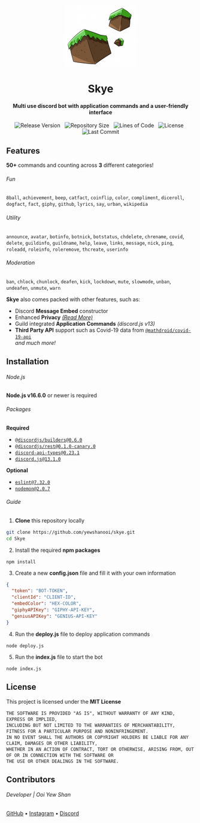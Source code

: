 <p align="center">
    <img src=".github/readme_icon.png" width="190" height="165"/>
</p>

<h1 align="center">
    Skye
    <br>
</h1>

<h4 align="center">Multi use discord bot with application commands and a user-friendly interface</h4>

<p align="center">
        <img alt="Release Version" src="https://img.shields.io/github/v/release/yewshanooi/skye?include_prereleases&style=flat-square">
    </a>
    &nbsp;
        <img alt="Repository Size" src="https://img.shields.io/github/repo-size/yewshanooi/skye?style=flat-square">
    </a>
    &nbsp;
        <img alt="Lines of Code" src="https://img.shields.io/tokei/lines/github/yewshanooi/skye?style=flat-square">
    </a>
    &nbsp;
        <img alt="License" src="https://img.shields.io/github/license/yewshanooi/skye?style=flat-square">
    </a>
    &nbsp;
        <img alt="Last Commit" src="https://img.shields.io/github/last-commit/yewshanooi/skye?style=flat-square">
    </a>
</p>

## Features
**50+** commands and counting across **3** different categories!
###### Fun
`8ball`, `achievement`, `beep`, `catfact`, `coinflip`, `color`, `compliment`, `diceroll`, `dogfact`, `fact`, `giphy`, `github`, `lyrics`, `say`, `urban`, `wikipedia`

###### Utility
`announce`, `avatar`, `botinfo`, `botnick`, `botstatus`, `chdelete`, `chrename`, `covid`, `delete`, `guildinfo`, `guildname`, `help`, `leave`, `links`, `message`, `nick`, `ping`, `roleadd`, `roleinfo`, `roleremove`, `thcreate`, `userinfo`

###### Moderation
`ban`, `chlock`, `chunlock`, `deafen`, `kick`, `lockdown`, `mute`, `slowmode`, `unban`, `undeafen`, `unmute`, `warn`

**Skye** also comes packed with other features, such as:
- Discord **Message Embed** constructor
- Enhanced **Privacy** [*(Read More)*](https://skyebot.weebly.com/privacy.html)
- Guild integrated **Application Commands** *(discord.js v13)*
- **Third Party API** support such as Covid-19 data from [`@mathdroid/covid-19-api`] <br/>
*and much more!*

## Installation
###### Node.js
**Node.js v16.6.0** or newer is required

###### Packages
**Required**
* [`@discordjs/builders@0.6.0`]
* [`@discordjs/rest@0.1.0-canary.0`]
* [`discord-api-types@0.23.1`]
* [`discord.js@13.1.0`]

**Optional**
* [`eslint@7.32.0`]
* [`nodemon@2.0.7`]

###### Guide
1. **Clone** this repository locally
```sh
git clone https://github.com/yewshanooi/skye.git
cd Skye
```
2. Install the required **npm packages**
```
npm install
```
3. Create a new **config.json** file and fill it with your own information
```json
{
  "token": "BOT-TOKEN",
  "clientId": "CLIENT-ID",
  "embedColor": "HEX-COLOR",
  "giphyAPIKey": "GIPHY-API-KEY",
  "geniusAPIKey": "GENIUS-API-KEY"
}
```
4. Run the **deploy.js** file to deploy application commands
```
node deploy.js
```
5. Run the **index.js** file to start the bot
```
node index.js
```

## License
This project is licensed under the **MIT License**
```
THE SOFTWARE IS PROVIDED "AS IS", WITHOUT WARRANTY OF ANY KIND, EXPRESS OR IMPLIED, 
INCLUDING BUT NOT LIMITED TO THE WARRANTIES OF MERCHANTABILITY, FITNESS FOR A PARTICULAR PURPOSE AND NONINFRINGEMENT. 
IN NO EVENT SHALL THE AUTHORS OR COPYRIGHT HOLDERS BE LIABLE FOR ANY CLAIM, DAMAGES OR OTHER LIABILITY, 
WHETHER IN AN ACTION OF CONTRACT, TORT OR OTHERWISE, ARISING FROM, OUT OF OR IN CONNECTION WITH THE SOFTWARE OR 
THE USE OR OTHER DEALINGS IN THE SOFTWARE.
```

## Contributors
###### Developer | Ooi Yew Shan
[GitHub](https://github.com/yewshanooi/) • [Instagram](https://instagram.com/yewshanooi/) • [Discord](https://discordapp.com/users/266124126584963082/)

<!----------------- LINKS ------------------>
[`@mathdroid/covid-19-api`]:        https://github.com/mathdroid/covid-19-api
[`@discordjs/builders@0.6.0`]:      https://github.com/discordjs/builders
[`@discordjs/rest@0.1.0-canary.0`]: https://github.com/discordjs/discord.js-modules
[`discord-api-types@0.23.1`]:       https://github.com/discordjs/discord-api-types
[`discord.js@13.1.0`]:              https://github.com/discordjs/discord.js/
[`eslint@7.32.0`]:                  https://github.com/eslint/eslint
[`nodemon@2.0.7`]:                  https://github.com/remy/nodemon
